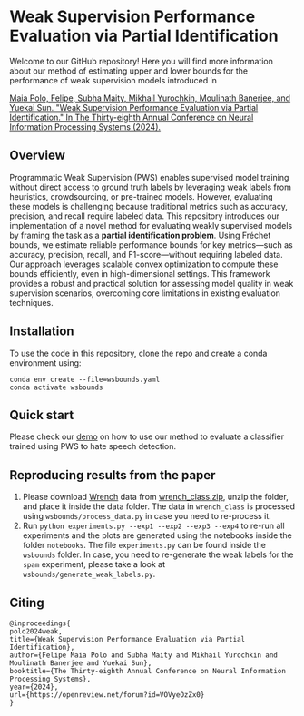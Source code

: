 # Weak Supervision Performance Evaluation via Partial Identification

Welcome to our GitHub repository! Here you will find more information about our method of estimating upper and lower bounds for the performance of weak supervision models introduced in

[Maia Polo, Felipe, Subha Maity, Mikhail Yurochkin, Moulinath Banerjee, and Yuekai Sun. "Weak Supervision Performance Evaluation via Partial Identification." In The Thirty-eighth Annual Conference on Neural Information Processing Systems (2024).](https://openreview.net/forum?id=VOVyeOzZx0)

## Overview

Programmatic Weak Supervision (PWS) enables supervised model training without direct access to ground truth labels by leveraging weak labels from heuristics, crowdsourcing, or pre-trained models. However, evaluating these models is challenging because traditional metrics such as accuracy, precision, and recall require labeled data. This repository introduces our implementation of a novel method for evaluating weakly supervised models by framing the task as a **partial identification problem**. Using Fréchet bounds, we estimate reliable performance bounds for key metrics—such as accuracy, precision, recall, and F1-score—without requiring labeled data. Our approach leverages scalable convex optimization to compute these bounds efficiently, even in high-dimensional settings. This framework provides a robust and practical solution for assessing model quality in weak supervision scenarios, overcoming core limitations in existing evaluation techniques.

## Installation

To use the code in this repository, clone the repo and create a conda environment using:

```
conda env create --file=wsbounds.yaml
conda activate wsbounds
```

##  Quick start

Please check our [demo](https://github.com/felipemaiapolo/wsbounds/blob/main/notebooks/demo.ipynb) on how to use our method to evaluate a classifier trained using PWS to hate speech detection.


## Reproducing results from the paper

1. Please download [Wrench](https://github.com/JieyuZ2/wrench) data from [wrench_class.zip](https://drive.google.com/file/d/1m0vdbFiLmdL-IlTL6r0ewhAmub2s1Cuo/view?usp=sharing), unzip the folder, and place it inside the data folder. The data in `wrench_class` is processed using `wsbounds/process_data.py` in case you need to re-process it.
2. Run `python experiments.py --exp1 --exp2 --exp3 --exp4` to re-run all experiments and the plots are generated using the notebooks inside the folder `notebooks`. The file `experiments.py` can be found inside the `wsbounds` folder. In case, you need to re-generate the weak labels for the `spam` experiment, please take a look at `wsbounds/generate_weak_labels.py`.


## Citing

```
@inproceedings{
polo2024weak,
title={Weak Supervision Performance Evaluation via Partial Identification},
author={Felipe Maia Polo and Subha Maity and Mikhail Yurochkin and Moulinath Banerjee and Yuekai Sun},
booktitle={The Thirty-eighth Annual Conference on Neural Information Processing Systems},
year={2024},
url={https://openreview.net/forum?id=VOVyeOzZx0}
}
```
